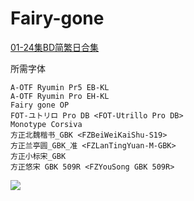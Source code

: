 # Fairy-gone

[01-24集BD简繁日合集](https://github.com/Nekomoekissaten-SUB/Nekomoekissaten-Storage/releases/download/subtitle_pkg/Fairy_gone_BD_JPCH.7z)

所需字体
```
A-OTF Ryumin Pr5 EB-KL
A-OTF Ryumin Pro EH-KL
Fairy gone OP
FOT-ユトリロ Pro DB <FOT-Utrillo Pro DB>
Monotype Corsiva
方正北魏楷书_GBK <FZBeiWeiKaiShu-S19>
方正兰亭圆_GBK_准 <FZLanTingYuan-M-GBK>
方正小标宋_GBK
方正悠宋 GBK 509R <FZYouSong GBK 509R>
```

![](https://nekomoe.pages.dev/images/2019-10/fairy_gone.jpg)
